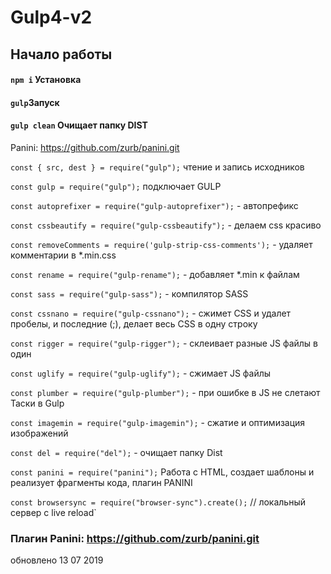 # Gulp4-v2

## Начало работы
  #### `npm i` Установка 
  #### `gulp`Запуск
  #### `gulp clean` Очищает папку DIST
  

Panini: https://github.com/zurb/panini.git



`const { src, dest } = require("gulp");` 
чтение и запись исходников

`const gulp = require("gulp");` подключает GULP

`const autoprefixer = require("gulp-autoprefixer");` - автопрефикс

`const cssbeautify = require("gulp-cssbeautify");` - делаем css красиво

`const removeComments = require('gulp-strip-css-comments');` - удаляет комментарии в *.min.css

`const rename = require("gulp-rename");` - добавляет *.min к файлам

`const sass = require("gulp-sass");` - компилятор SASS

`const cssnano = require("gulp-cssnano");`  - сжимет CSS и удалет пробелы, и последние (;), делает весь CSS в одну 
строку

`const rigger = require("gulp-rigger");` - склеивает разные JS файлы в один

`const uglify = require("gulp-uglify");` - сжимает  JS файлы

`const plumber = require("gulp-plumber");` -  при ошибке в JS не слетают Таски в Gulp

`const imagemin = require("gulp-imagemin");` - сжатие и оптимизация изображений

`const del = require("del");` - очищает папку Dist

`const panini = require("panini");`  Работа с HTML, создает шаблоны и реализует фрагменты кода, плагин PANINI

`const browsersync = require("browser-sync").create();` // локальный сервер с live reload`

### Плагин Panini: https://github.com/zurb/panini.git

обновлено 13 07 2019


